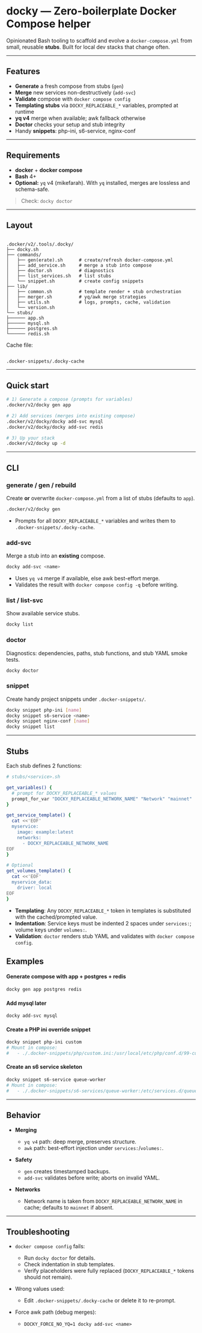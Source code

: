# docky — Zero-boilerplate Docker Compose helper

Opinionated Bash tooling to scaffold and evolve a `docker-compose.yml` from small, reusable **stubs**. Built for local dev stacks that change often.

---

## Features

- **Generate** a fresh compose from stubs (`gen`)
- **Merge** new services non-destructively (`add-svc`)
- **Validate** compose with `docker compose config`
- **Templating stubs** via `DOCKY_REPLACEABLE_*` variables, prompted at runtime
- **yq v4** merge when available; awk fallback otherwise
- **Doctor** checks your setup and stub integrity
- Handy **snippets**: php-ini, s6-service, nginx-conf

---

## Requirements

- **docker** + **docker compose**
- **Bash** 4+
- **Optional:** `yq` v4 (mikefarah). With `yq` installed, merges are lossless and schema-safe.

> Check: `docky doctor`

---

## Layout

```

.docker/v2/.tools/.docky/
├── docky.sh
├── commands/
│   ├── gen(erate).sh      # create/refresh docker-compose.yml
│   ├── add_service.sh     # merge a stub into compose
│   ├── doctor.sh          # diagnostics
│   ├── list_services.sh   # list stubs
│   └── snippet.sh         # create config snippets
├── lib/
│   ├── common.sh          # template render + stub orchestration
│   ├── merger.sh          # yq/awk merge strategies
│   ├── utils.sh           # logs, prompts, cache, validation
│   └── version.sh
└── stubs/
├────── app.sh
├────── mysql.sh
├────── postgres.sh
└────── redis.sh

```

Cache file:
```

.docker-snippets/.docky-cache

````

---

## Quick start

```bash
# 1) Generate a compose (prompts for variables)
.docker/v2/docky gen app

# 2) Add services (merges into existing compose)
.docker/v2/docky/docky add-svc mysql
.docker/v2/docky/docky add-svc redis

# 3) Up your stack
.docker/v2/docky up -d
````

---

## CLI

### generate / gen / rebuild

Create **or** overwrite `docker-compose.yml` from a list of stubs (defaults to `app`).

```bash
.docker/v2/docky gen 
```

* Prompts for all `DOCKY_REPLACEABLE_*` variables and writes them to `.docker-snippets/.docky-cache`.

### add-svc

Merge a stub into an **existing** compose.

```bash
docky add-svc <name>
```

* Uses `yq v4` merge if available, else awk best-effort merge.
* Validates the result with `docker compose config -q` before writing.

### list / list-svc

Show available service stubs.

```bash
docky list
```

### doctor

Diagnostics: dependencies, paths, stub functions, and stub YAML smoke tests.

```bash
docky doctor
```

### snippet

Create handy project snippets under `.docker-snippets/`.

```bash
docky snippet php-ini [name]
docky snippet s6-service <name>
docky snippet nginx-conf [name]
docky snippet list
```

---

## Stubs

Each stub defines 2 functions:

```bash
# stubs/<service>.sh

get_variables() {
  # prompt for DOCKY_REPLACEABLE_* values
  prompt_for_var "DOCKY_REPLACEABLE_NETWORK_NAME" "Network" "mainnet"
}

get_service_template() {
  cat <<'EOF'
  myservice:
    image: example:latest
    networks:
      - DOCKY_REPLACEABLE_NETWORK_NAME
EOF
}

# Optional
get_volumes_template() {
  cat <<'EOF'
  myservice_data:
    driver: local
EOF
}
```

* **Templating**: Any `DOCKY_REPLACEABLE_*` token in templates is substituted with the cached/prompted value.
* **Indentation**: Service keys must be indented 2 spaces under `services:`; volume keys under `volumes:`.
* **Validation**: `doctor` renders stub YAML and validates with `docker compose config`.


## Examples

#### Generate compose with app + postgres + redis

```bash
docky gen app postgres redis
```

#### Add mysql later

```bash
docky add-svc mysql
```

#### Create a PHP ini override snippet

```bash
docky snippet php-ini custom
# Mount in compose:
#   - ./.docker-snippets/php/custom.ini:/usr/local/etc/php/conf.d/99-custom.ini:ro
```

#### Create an s6 service skeleton

```bash
docky snippet s6-service queue-worker
# Mount in compose:
#   - ./.docker-snippets/s6-services/queue-worker:/etc/services.d/queue-worker:ro
```

---

## Behavior

* **Merging**

    * `yq v4` path: deep merge, preserves structure.
    * `awk` path: best-effort injection under `services:`/`volumes:`.
* **Safety**

    * `gen` creates timestamped backups.
    * `add-svc` validates before write; aborts on invalid YAML.
* **Networks**

    * Network name is taken from `DOCKY_REPLACEABLE_NETWORK_NAME` in cache; defaults to `mainnet` if absent.

---

## Troubleshooting

* `docker compose config` fails:

    * Run `docky doctor` for details.
    * Check indentation in stub templates.
    * Verify placeholders were fully replaced (`DOCKY_REPLACEABLE_*` tokens should not remain).

* Wrong values used:

    * Edit `.docker-snippets/.docky-cache` or delete it to re-prompt.

* Force awk path (debug merges):

    * `DOCKY_FORCE_NO_YQ=1 docky add-svc <name>`

